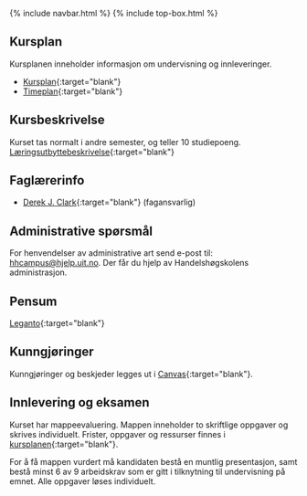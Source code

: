 {% include navbar.html %}  {% include top-box.html %}


## Kursplan  

Kursplanen inneholder informasjon om undervisning og innleveringer.  

- [Kursplan](kursplan.md){:target="blank"}
- [Timeplan](https://timeplan.uit.no/emne_timeplan.php?sem=24v&module[]=SOK-1006-1#week-47){:target="blank"}


## Kursbeskrivelse 

Kurset tas normalt i andre semester, og teller 10 studiepoeng.  
[Læringsutbyttebeskrivelse](https://uit.no/utdanning/aktivt/emne/SOK-1006){:target="blank"}   



## Faglærerinfo  

- [Derek J. Clark](https://uit.no/ansatte/derek.clark){:target="blank"} (fagansvarlig)



 

## Administrative spørsmål

For henvendelser av administrative art send e-post til: <hhcampus@hjelp.uit.no>. Der får du hjelp av Handelshøgskolens administrasjon.


## Pensum  



[Leganto](https://bibsys-c.alma.exlibrisgroup.com/leganto/readinglist/searchlists/11190404190002205?auth=SAML){:target="blank"}  






## Kunngjøringer  

Kunngjøringer og beskjeder legges ut i [Canvas](https://uit.instructure.com/courses/33633){:target="blank"}.


## Innlevering og eksamen  

Kurset har mappeevaluering. Mappen inneholder to skriftlige oppgaver og skrives individuelt. Frister, oppgaver og ressurser finnes i [kursplanen](kursplan.md){:target="blank"}. 

For å få mappen vurdert må kandidaten bestå en muntlig presentasjon, samt bestå minst 6 av 9 arbeidskrav som er gitt i tilknytning til undervisning på emnet. Alle oppgaver løses individuelt.   
